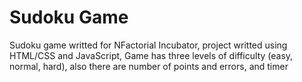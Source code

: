 # Sudoku Game
Sudoku game writted for NFactorial Incubator, project writted using HTML/CSS and JavaScript, Game has three levels of difficulty (easy, normal, hard), also there are number of points and errors, and timer

